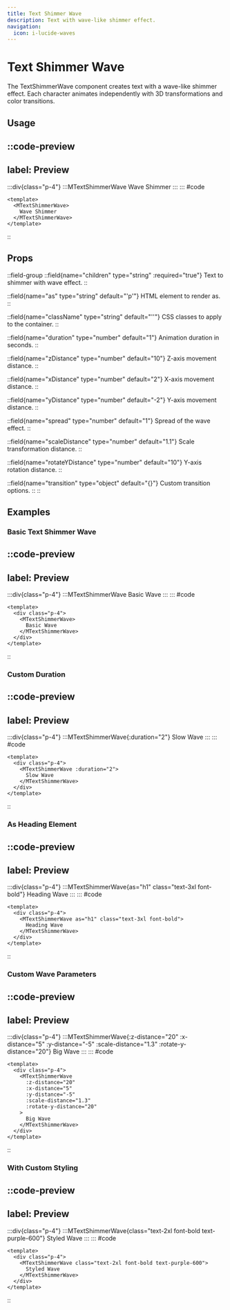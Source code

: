 ```yaml
---
title: Text Shimmer Wave
description: Text with wave-like shimmer effect.
navigation:
  icon: i-lucide-waves
---
```


# Text Shimmer Wave

The TextShimmerWave component creates text with a wave-like shimmer effect. Each character animates independently with 3D transformations and color transitions.

## Usage

::code-preview
---
label: Preview
---
  :::div{class="p-4"}
    :::MTextShimmerWave
      Wave Shimmer
    :::
  :::
#code
```vue
<template>
  <MTextShimmerWave>
    Wave Shimmer
  </MTextShimmerWave>
</template>
```
::

## Props

::field-group
  ::field{name="children" type="string" :required="true"}
  Text to shimmer with wave effect.
  ::
  
  ::field{name="as" type="string" default="'p'"}
  HTML element to render as.
  ::
  
  ::field{name="className" type="string" default="''"}
  CSS classes to apply to the container.
  ::
  
  ::field{name="duration" type="number" default="1"}
  Animation duration in seconds.
  ::
  
  ::field{name="zDistance" type="number" default="10"}
  Z-axis movement distance.
  ::
  
  ::field{name="xDistance" type="number" default="2"}
  X-axis movement distance.
  ::
  
  ::field{name="yDistance" type="number" default="-2"}
  Y-axis movement distance.
  ::
  
  ::field{name="spread" type="number" default="1"}
  Spread of the wave effect.
  ::
  
  ::field{name="scaleDistance" type="number" default="1.1"}
  Scale transformation distance.
  ::
  
  ::field{name="rotateYDistance" type="number" default="10"}
  Y-axis rotation distance.
  ::
  
  ::field{name="transition" type="object" default="{}"}
  Custom transition options.
  ::
::

## Examples

### Basic Text Shimmer Wave

::code-preview
---
label: Preview
---
  :::div{class="p-4"}
    :::MTextShimmerWave
      Basic Wave
    :::
  :::
#code
```vue
<template>
  <div class="p-4">
    <MTextShimmerWave>
      Basic Wave
    </MTextShimmerWave>
  </div>
</template>
```
::

### Custom Duration

::code-preview
---
label: Preview
---
  :::div{class="p-4"}
    :::MTextShimmerWave{:duration="2"}
      Slow Wave
    :::
  :::
#code
```vue
<template>
  <div class="p-4">
    <MTextShimmerWave :duration="2">
      Slow Wave
    </MTextShimmerWave>
  </div>
</template>
```
::

### As Heading Element

::code-preview
---
label: Preview
---
  :::div{class="p-4"}
    :::MTextShimmerWave{as="h1" class="text-3xl font-bold"}
      Heading Wave
    :::
  :::
#code
```vue
<template>
  <div class="p-4">
    <MTextShimmerWave as="h1" class="text-3xl font-bold">
      Heading Wave
    </MTextShimmerWave>
  </div>
</template>
```
::

### Custom Wave Parameters

::code-preview
---
label: Preview
---
  :::div{class="p-4"}
    :::MTextShimmerWave{:z-distance="20" :x-distance="5" :y-distance="-5" :scale-distance="1.3" :rotate-y-distance="20"}
      Big Wave
    :::
  :::
#code
```vue
<template>
  <div class="p-4">
    <MTextShimmerWave 
      :z-distance="20" 
      :x-distance="5" 
      :y-distance="-5" 
      :scale-distance="1.3" 
      :rotate-y-distance="20"
    >
      Big Wave
    </MTextShimmerWave>
  </div>
</template>
```
::

### With Custom Styling

::code-preview
---
label: Preview
---
  :::div{class="p-4"}
    :::MTextShimmerWave{class="text-2xl font-bold text-purple-600"}
      Styled Wave
    :::
  :::
#code
```vue
<template>
  <div class="p-4">
    <MTextShimmerWave class="text-2xl font-bold text-purple-600">
      Styled Wave
    </MTextShimmerWave>
  </div>
</template>
```
::